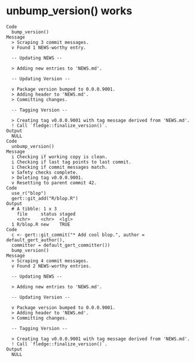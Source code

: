 # unbump_version() works

    Code
      bump_version()
    Message
      > Scraping 3 commit messages.
      v Found 1 NEWS-worthy entry.
      
      -- Updating NEWS --
      
      > Adding new entries to 'NEWS.md'.
      
      -- Updating Version --
      
      v Package version bumped to 0.0.0.9001.
      > Adding header to 'NEWS.md'.
      > Committing changes.
      
      -- Tagging Version --
      
      > Creating tag v0.0.0.9001 with tag message derived from 'NEWS.md'.
      ! Call `fledge::finalize_version()`.
    Output
      NULL
    Code
      unbump_version()
    Message
      i Checking if working copy is clean.
      i Checking if last tag points to last commit.
      i Checking if commit messages match.
      v Safety checks complete.
      > Deleting tag v0.0.0.9001.
      v Resetting to parent commit 42.
    Code
      use_r("blop")
      gert::git_add("R/blop.R")
    Output
      # A tibble: 1 x 3
        file     status staged
        <chr>    <chr>  <lgl> 
      1 R/blop.R new    TRUE  
    Code
      c <- gert::git_commit("* Add cool blop.", author = default_gert_author(),
      committer = default_gert_committer())
      bump_version()
    Message
      > Scraping 4 commit messages.
      v Found 2 NEWS-worthy entries.
      
      -- Updating NEWS --
      
      > Adding new entries to 'NEWS.md'.
      
      -- Updating Version --
      
      v Package version bumped to 0.0.0.9001.
      > Adding header to 'NEWS.md'.
      > Committing changes.
      
      -- Tagging Version --
      
      > Creating tag v0.0.0.9001 with tag message derived from 'NEWS.md'.
      ! Call `fledge::finalize_version()`.
    Output
      NULL

